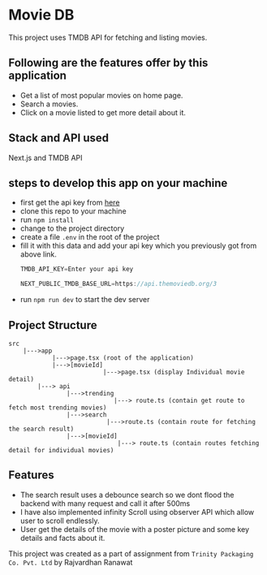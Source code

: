 # Movie DB
This project uses TMDB API for fetching and listing movies.

## Following are the features offer by this application
   - Get a list of most popular movies on home page.
   - Search a movies.
   - Click on a movie listed to get more detail about it.

## Stack and API used
Next.js and TMDB API

## steps to develop this app on your machine
- first get the api key from [here](https://www.themoviedb.org/settings/api)
 - clone this repo to your machine
- run `npm install`
 - change to the project directory
 - create a file `.env` in the root of the project
 - fill it with this data and add your api key which you previously got from above link.
    ```js
    TMDB_API_KEY=Enter your api key
    
    NEXT_PUBLIC_TMDB_BASE_URL=https://api.themoviedb.org/3

    ```
 - run `npm run dev` to start the dev server

 ## Project Structure
    src
        |--->app
                |--->page.tsx (root of the application)
                |--->[movieId]
                              |--->page.tsx (display Individual movie detail)
            |---> api
                    |--->trending
                                 |---> route.ts (contain get route to fetch most trending movies)
                    |--->search
                               |--->route.ts (contain route for fetching the search result)
                    |--->[movieId]
                                  |---> route.ts (contain routes fetching detail for individual movies)
 

## Features
 - The search result uses a debounce search so we dont flood the backend with many request and call it after 500ms
 - I have also implemented infinity Scroll using observer API which allow user to scroll endlessly.
 - User get the details of the movie with a poster picture and some key details and facts about it.




 This project was created as a part of assignment from `Trinity Packaging Co. Pvt. Ltd` by Rajvardhan Ranawat


            

